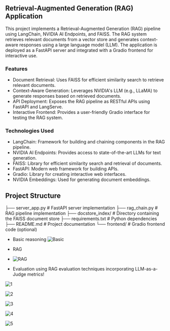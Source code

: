 ## Retrieval-Augmented Generation (RAG) Application

This project implements a Retrieval-Augmented Generation (RAG) pipeline using LangChain, NVIDIA AI Endpoints, and FAISS. The RAG system retrieves relevant documents from a vector store and generates context-aware responses using a large language model (LLM). The application is deployed as a FastAPI server and integrated with a Gradio frontend for interactive use.

### Features

- Document Retrieval: Uses FAISS for efficient similarity search to retrieve relevant documents.
- Context-Aware Generation: Leverages NVIDIA's LLM (e.g., LLaMA) to generate responses based on retrieved documents.
- API Deployment: Exposes the RAG pipeline as RESTful APIs using FastAPI and LangServe.
- Interactive Frontend: Provides a user-friendly Gradio interface for testing the RAG system.

### Technologies Used

- LangChain: Framework for building and chaining components in the RAG pipeline.
- NVIDIA AI Endpoints: Provides access to state-of-the-art LLMs for text generation.
- FAISS: Library for efficient similarity search and retrieval of documents.
- FastAPI: Modern web framework for building APIs.
- Gradio: Library for creating interactive web interfaces.
- NVIDIA Embeddings: Used for generating document embeddings.

## Project Structure


├── server_app.py              # FastAPI server implementation
├── rag_chain.py               # RAG pipeline implementation
├── docstore_index/            # Directory containing the FAISS document store
├── requirements.txt           # Python dependencies
├── README.md                  # Project documentation
└── frontend/                  # Gradio frontend code (optional)

- Basic reasoning
![Basic](https://github.com/user-attachments/assets/7eed84cc-66f1-49a8-9c13-aa65c5e50192)


- RAG
- ![RAG](https://github.com/user-attachments/assets/7cf67b53-fe20-487e-8cc9-117c8b9ee761)

- Evaluation using RAG evaluation techniques incorporating LLM-as-a-Judge metrics!

![1](https://github.com/user-attachments/assets/fd1c1eb6-0e1f-44c5-a02b-89fced0fcea1)

![2](https://github.com/user-attachments/assets/3d163db0-59ae-45d3-8f60-5191f94b2927)

![3](https://github.com/user-attachments/assets/6533f93d-dcbc-4539-b19e-93acd0dcb544)

![4](https://github.com/user-attachments/assets/239943c9-7bf0-40f6-afa5-0707abb52530)

![5](https://github.com/user-attachments/assets/430f78da-b657-4a25-9bc6-4cebef2e3a82)










  


